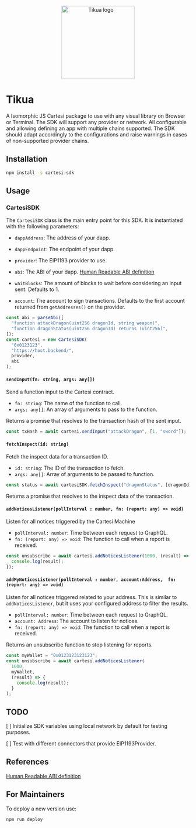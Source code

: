 <p align="center">
  <a href="https://github.com/doiim/cartesi-sdk" title="Tikua Cartesi SDK">
    <img src="https://github.com/doiim/cartesi-sdk/assets/13040410/5e55dfe1-1f26-4d3e-b437-a531ac6e73f1" alt="Tikua logo" width="200" />
  </a>
</p>

# Tikua

A Isomorphic JS Cartesi package to use with any visual library on Browser or Terminal. The SDK will support any provider or network. All configurable and allowing defining an app with multiple chains supported. The SDK should adapt accordingly to the configurations and raise warnings in cases of non-supported provider chains.

## Installation

```sh
npm install -s cartesi-sdk
```

## Usage

### CartesiSDK

The `CartesiSDK` class is the main entry point for this SDK. It is instantiated with the following parameters:

- `dappAddress`: The address of your dapp.
- `dappEndpoint`: The endpoint of your dapp.
- `provider`: The EIP1193 provider to use.
- `abi`: The ABI of your dapp. [Human Readable ABI definition](https://abitype.dev/api/human)

- `waitBlocks`: The amount of blocks to wait before considering an input sent. Defaults to 1.
- `account`: The account to sign transactions. Defaults to the first account returned from `getAddresses()` on the provider.

```ts
const abi = parseAbi([
  "function attackDragon(uint256 dragonId, string weapon)",
  "function dragonStatus(uint256 dragonId) returns (uint256)",
]);
const cartesi = new CartesiSDK(
  "0x0123123",
  "https://host.backend/",
  provider,
  abi
);
```

#### `sendInput(fn: string, args: any[])`

Send a function input to the Cartesi contract.

- `fn: string`: The name of the function to call.
- `args: any[]`: An array of arguments to pass to the function.

Returns a promise that resolves to the transaction hash of the sent input.

```ts
const txHash = await cartesi.sendInput("attackDragon", [1, "sword"]);
```

#### `fetchInspect(id: string)`

Fetch the inspect data for a transaction ID.

- `id: string`: The ID of the transaction to fetch.
- `args: any[]`: Array of arguments to be passed to function.

```ts
const status = await cartesiSDK.fetchInspect("dragonStatus", [dragonId]);
```

Returns a promise that resolves to the inspect data of the transaction.

#### `addNoticesListener(pollInterval : number, fn: (report: any) => void)`

Listen for all notices triggered by the Cartesi Machine

- `pollInterval: number`: Time between each request to GraphQL.
- `fn: (report: any) => void`: The function to call when a report is received.

```ts
const unsubscribe = await cartesi.addNoticesListener(1000, (result) => {
  console.log(result);
});
```

#### `addMyNoticesListener(pollInterval : number, account:Address,  fn: (report: any) => void)`

Listen for all notices triggered related to your address. This is similar to `addNoticesListener`, but it uses your configured address to filter the results.

- `pollInterval: number`: Time between each request to GraphQL.
- `account: Address`: The account to listen for notices.
- `fn: (report: any) => void`: The function to call when a report is received.

Returns an unsubscribe function to stop listening for reports.

```ts
const myWallet = "0x0123123123123";
const unsubscribe = await cartesi.addNoticesListener(
  1000,
  myWallet,
  (result) => {
    console.log(result);
  }
);
```

## TODO

[ ] Initialize SDK variables using local network by
default for testing purposes.

[ ] Test with different connectors that provide EIP1193Provider.

## References

[Human Readable ABI definition](https://abitype.dev/api/human)

## For Maintainers

To deploy a new version use:

```sh
npm run deploy
```
